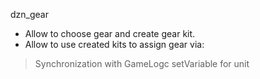 dzn_gear

- Allow to choose gear and create gear kit.
- Allow to use created kits to assign gear via:
> Synchronization with GameLogc
> setVariable for unit

